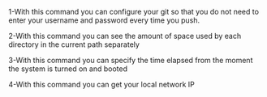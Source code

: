 1-With this command you can configure your git so that you do not need to enter your username and password every time you push.

2-With this command you can see the amount of space used by each directory in the current path separately

3-With this command you can specify the time elapsed from the moment the system is turned on and booted

4-With this command you can get your local network IP
